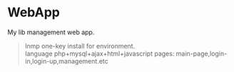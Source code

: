 # WebApp
My lib management web app.

> lnmp one-key install for environment.  
> language php+mysql+ajax+html+javascript
> pages: main-page,login-in,login-up,management.etc
